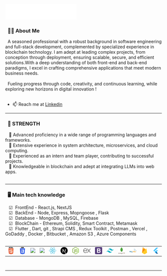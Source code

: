 <img src="images/svg/header_git.svg"></img>



### &nbsp; 🕵🏻 About Me

&nbsp;&nbsp;A seasoned professional with a robust background in software engineering and full-stack development, complemented by specialized experience in blockchain technology.
I am adept at leading complex projects, from conception through deployment, ensuring scalable, secure, and efficient solutions.With a deep understanding of both front-end and back-end paradigms, I excel in crafting comprehensive applications that meet modern business needs. <br><br>
&nbsp;&nbsp;Fueling progress through code, creativity, and continuous learning, while exploring new horizons in digital innovation !<br><br>

- 📫 Reach me at [Linkedin](https://www.linkedin.com/in/hari-krishnan-a-j-394707259/)

<hr/>

### &nbsp; 🌟 STRENGTH
&nbsp;&nbsp;&nbsp;🔹 Advanced proficiency in a wide range of programming languages and frameworks.<br>
&nbsp;&nbsp;&nbsp;🔹 Extensive experience in system architecture, microservices, and cloud computing.<br>
&nbsp;&nbsp;&nbsp;🔹 Experienced as an intern and team player, contributing to successful projects.<br>
&nbsp;&nbsp;&nbsp;🔹 Knowledgeable in blockchain and adept at integrating LLMs into web apps. <br><br>

<hr/>

### &nbsp; 🖥️ Main tech knowledge
&nbsp;&nbsp;&nbsp;☑  FrontEnd - React.js, NextJS<br>
&nbsp;&nbsp;&nbsp;☑  BackEnd - Node, Express, Mopngoose , Flask <br>
&nbsp;&nbsp;&nbsp;☑  Database - MongoDB , MySQL,  Firebase<br>
&nbsp;&nbsp;&nbsp;☑  BlockChain - Ethereum, Solidity, Smart Contract, Metamask <br>
&nbsp;&nbsp;&nbsp;☑  Flutter , Dart, git , Strapi CMS , Redux Toolkit , Postman , Vercel , GoDaddy , Docker , Bitbucket , Amazon S3 , Azure Components <br><br>


<table>
  <tr>
     <td><img src="images/svg/html.png" width="100"></td>
     <td><img src="images/svg/css.png" width="100"></td>
    <td><img src="https://cdn.iconscout.com/icon/free/png-64/javascript-24-1174950.png" width="100"></td>
     <td><img src="https://cdn.iconscout.com/icon/free/png-64/typescript-1174965.png" width="100"></td>
    <td><img src="images/svg/react (2).png" width="100"></td>
    <td><img src="images/svg/nextjs.1024x1024.png" width="100"></td>
    <td><img src="images/svg/node-js.png" width="100"></td>
     <td><img src="images/svg/icons8-express-js-100.png" width="100"></td>
     <td><img src="images/svg/bootstrap.png" width="100"></td>
     <td><img src="images/svg/icons8-tailwind-css-48.png" width="100"></td>
      <td><img src="images/svg/mongodb.png" width="100"></td>
     <td><img src="images/svg/mysql.png" width="100"></td>
     <td><img src="images/svg/firebase.png" width="100"></td>
     <td><img src="images/svg/icons8-flutter-48.png" width="100"></td>
  </tr>

</table>

<br>
<hr/>


<!---
I love watching Movies , I like to explore various Genre in world cinema. I like researching about them also.
--->
